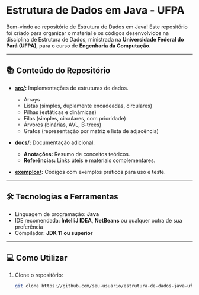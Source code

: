 # Estrutura de Dados em Java - UFPA

Bem-vindo ao repositório de Estrutura de Dados em Java! Este repositório foi criado para organizar o material e os códigos desenvolvidos na disciplina de Estrutura de Dados, ministrada na **Universidade Federal do Pará (UFPA)**, para o curso de **Engenharia da Computação**.

---

## 📚 Conteúdo do Repositório

- **[src/](src/):** Implementações de estruturas de dados.
  - Arrays
  - Listas (simples, duplamente encadeadas, circulares)
  - Pilhas (estáticas e dinâmicas)
  - Filas (simples, circulares, com prioridade)
  - Árvores (binárias, AVL, B-trees)
  - Grafos (representação por matriz e lista de adjacência)
  
- **[docs/](docs/):** Documentação adicional.
  - **Anotações:** Resumo de conceitos teóricos.
  - **Referências:** Links úteis e materiais complementares.

- **[exemplos/](exemplos/):** Códigos com exemplos práticos para uso e teste.

---

## 🛠️ Tecnologias e Ferramentas

- Linguagem de programação: **Java**
- IDE recomendada: **IntelliJ IDEA**, **NetBeans** ou qualquer outra de sua preferência
- Compilador: **JDK 11 ou superior**

---

## 💻 Como Utilizar

1. Clone o repositório:
   ```bash
   git clone https://github.com/seu-usuario/estrutura-de-dados-java-ufpa.git
